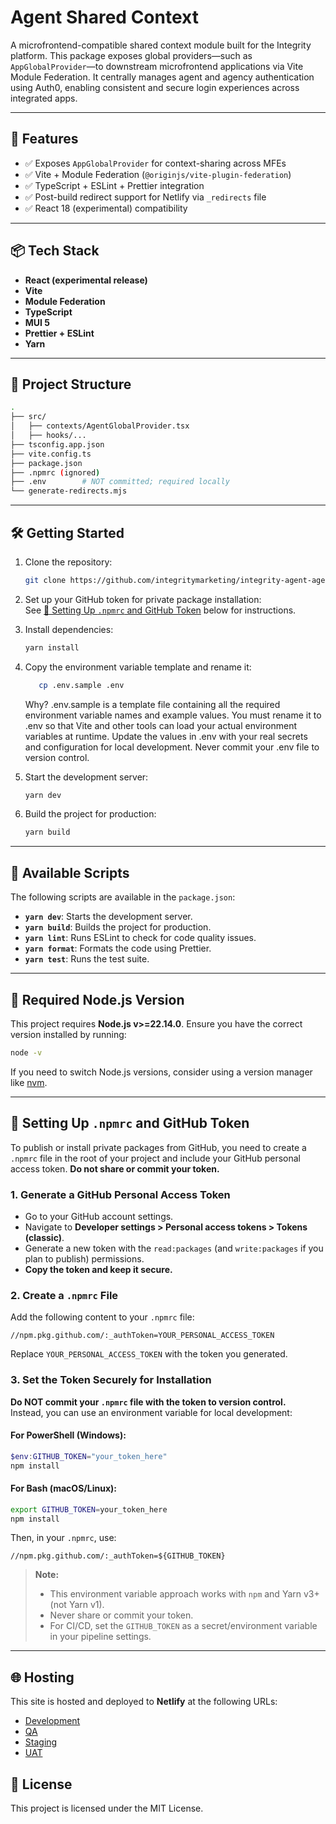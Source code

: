 # Agent Shared Context

A microfrontend-compatible shared context module built for the Integrity platform. This package exposes global providers—such as `AppGlobalProvider`—to downstream microfrontend applications via Vite Module Federation. It centrally manages agent and agency authentication using Auth0, enabling consistent and secure login experiences across integrated apps.

---

## 🚀 Features

- ✅ Exposes `AppGlobalProvider` for context-sharing across MFEs
- ✅ Vite + Module Federation (`@originjs/vite-plugin-federation`)
- ✅ TypeScript + ESLint + Prettier integration
- ✅ Post-build redirect support for Netlify via `_redirects` file
- ✅ React 18 (experimental) compatibility

---

## 📦 Tech Stack

- **React (experimental release)**
- **Vite**
- **Module Federation**
- **TypeScript**
- **MUI 5**
- **Prettier + ESLint**
- **Yarn**

---

## 🧱 Project Structure

```bash
.
├── src/
│   ├── contexts/AgentGlobalProvider.tsx
│   ├── hooks/...
├── tsconfig.app.json
├── vite.config.ts
├── package.json
├── .npmrc (ignored)
├── .env        # NOT committed; required locally
└── generate-redirects.mjs
```

---

## 🛠️ Getting Started

1. Clone the repository:
   ```bash
   git clone https://github.com/integritymarketing/integrity-agent-agency-host
   ```
2. Set up your GitHub token for private package installation:  
   See [🔑 Setting Up `.npmrc` and GitHub Token](#-setting-up-npmrc-and-github-token) below for instructions.

3. Install dependencies:

   ```bash
   yarn install
   ```

4. Copy the environment variable template and rename it:

   ```bash
      cp .env.sample .env
   ```

   Why?
   .env.sample is a template file containing all the required environment variable names and example values.
   You must rename it to .env so that Vite and other tools can load your actual environment variables at runtime.
   Update the values in .env with your real secrets and configuration for local development.
   Never commit your .env file to version control.

5. Start the development server:
   ```bash
   yarn dev
   ```
6. Build the project for production:
   ```bash
   yarn build
   ```

---

## 📜 Available Scripts

The following scripts are available in the `package.json`:

- **`yarn dev`**: Starts the development server.
- **`yarn build`**: Builds the project for production.
- **`yarn lint`**: Runs ESLint to check for code quality issues.
- **`yarn format`**: Formats the code using Prettier.
- **`yarn test`**: Runs the test suite.

---

## 🔧 Required Node.js Version

This project requires **Node.js v>=22.14.0**. Ensure you have the correct version installed by running:

```bash
node -v
```

If you need to switch Node.js versions, consider using a version manager like [nvm](https://github.com/nvm-sh/nvm).

---

## 🔑 Setting Up `.npmrc` and GitHub Token

To publish or install private packages from GitHub, you need to create a `.npmrc` file in the root of your project and include your GitHub personal access token. **Do not share or commit your token.**

### 1. **Generate a GitHub Personal Access Token**

- Go to your GitHub account settings.
- Navigate to **Developer settings > Personal access tokens > Tokens (classic)**.
- Generate a new token with the `read:packages` (and `write:packages` if you plan to publish) permissions.
- **Copy the token and keep it secure.**

### 2. **Create a `.npmrc` File**

Add the following content to your `.npmrc` file:

```plaintext
//npm.pkg.github.com/:_authToken=YOUR_PERSONAL_ACCESS_TOKEN
```

Replace `YOUR_PERSONAL_ACCESS_TOKEN` with the token you generated.

### 3. **Set the Token Securely for Installation**

**Do NOT commit your `.npmrc` file with the token to version control.**  
Instead, you can use an environment variable for local development:

#### **For PowerShell (Windows):**

```powershell
$env:GITHUB_TOKEN="your_token_here"
npm install
```

#### **For Bash (macOS/Linux):**

```bash
export GITHUB_TOKEN=your_token_here
npm install
```

Then, in your `.npmrc`, use:

```plaintext
//npm.pkg.github.com/:_authToken=${GITHUB_TOKEN}
```

> **Note:**
>
> - This environment variable approach works with `npm` and Yarn v3+ (not Yarn v1).
> - Never share or commit your token.
> - For CI/CD, set the `GITHUB_TOKEN` as a secret/environment variable in your pipeline settings.

---

## 🌐 Hosting

This site is hosted and deployed to **Netlify** at the following URLs:

- [Development](https://ia-dev.integritymarketinggroup.com)
- [QA](https://ia-qa.integritymarketinggroup.com)
- [Staging](https://ia-stage.integritymarketinggroup.com)
- [UAT](https://ia-uat.integritymarketinggroup.com)

## 📄 License

This project is licensed under the MIT License.
